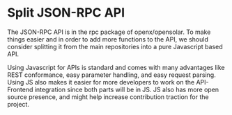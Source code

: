 # Split JSON-RPC API

The JSON-RPC API is in the rpc package of openx/opensolar. To make things easier and in order to add more functions to the API, we should consider splitting it from the main repositories into a pure Javascript based API.

Using Javascript for APIs is standard and comes with many advantages like REST conformance, easy parameter handling, and easy request parsing. Using JS also makes it easier for more developers to work on the API-Frontend integration since both parts will be in JS. JS also has more open source presence, and might help increase contribution traction for the project.

